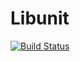 # Libunit
[![Build Status](https://travis-ci.com/triinoxys/libunit.svg?token=gNo8oxEgReBYBjpcsDTF&branch=master)](https://travis-ci.com/triinoxys/libunit)
